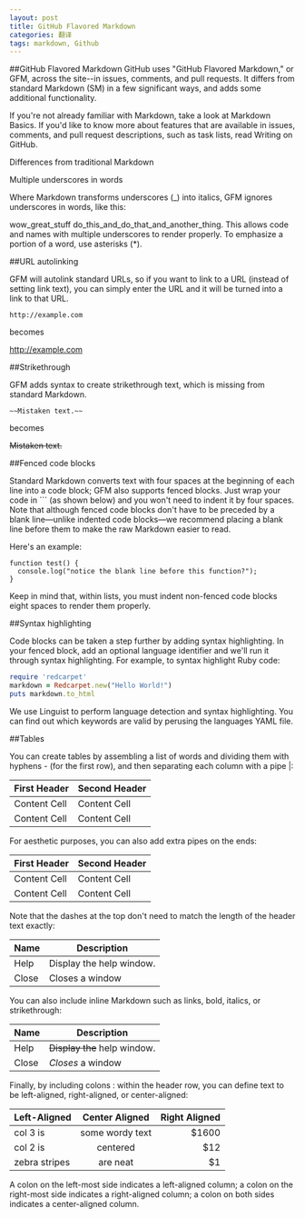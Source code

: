 ```yaml
---
layout: post
title: GitHub Flavored Markdown
categories: 翻译
tags: markdown, Github
---
```


##GitHub Flavored Markdown
GitHub uses "GitHub Flavored Markdown," or GFM, across the site--in issues, comments, and pull requests. It differs from standard Markdown (SM) in a few significant ways, and adds some additional functionality.

If you're not already familiar with Markdown, take a look at Markdown Basics. If you'd like to know more about features that are available in issues, comments, and pull request descriptions, such as task lists, read Writing on GitHub.

Differences from traditional Markdown

Multiple underscores in words

Where Markdown transforms underscores (_) into italics, GFM ignores underscores in words, like this:

wow_great_stuff
do_this_and_do_that_and_another_thing.
This allows code and names with multiple underscores to render properly. To emphasize a portion of a word, use asterisks (*).

##URL autolinking

GFM will autolink standard URLs, so if you want to link to a URL (instead of setting link text), you can simply enter the URL and it will be turned into a link to that URL.

    http://example.com

becomes

http://example.com

##Strikethrough

GFM adds syntax to create strikethrough text, which is missing from standard Markdown.

    ~~Mistaken text.~~

becomes

~~Mistaken text.~~

##Fenced code blocks

Standard Markdown converts text with four spaces at the beginning of each line into a code block; GFM also supports fenced blocks. Just wrap your code in ``` (as shown below) and you won't need to indent it by four spaces. Note that although fenced code blocks don't have to be preceded by a blank line—unlike indented code blocks—we recommend placing a blank line before them to make the raw Markdown easier to read.

Here's an example:

```
function test() {
  console.log("notice the blank line before this function?");
}
```

Keep in mind that, within lists, you must indent non-fenced code blocks eight spaces to render them properly.

##Syntax highlighting

Code blocks can be taken a step further by adding syntax highlighting. In your fenced block, add an optional language identifier and we'll run it through syntax highlighting. For example, to syntax highlight Ruby code:

```ruby
require 'redcarpet'
markdown = Redcarpet.new("Hello World!")
puts markdown.to_html
```
We use Linguist to perform language detection and syntax highlighting. You can find out which keywords are valid by perusing the languages YAML file.

##Tables

You can create tables by assembling a list of words and dividing them with hyphens - (for the first row), and then separating each column with a pipe |:

First Header  | Second Header
------------- | -------------
Content Cell  | Content Cell
Content Cell  | Content Cell
For aesthetic purposes, you can also add extra pipes on the ends:

| First Header  | Second Header |
| ------------- | ------------- |
| Content Cell  | Content Cell  |
| Content Cell  | Content Cell  |
Note that the dashes at the top don't need to match the length of the header text exactly:

| Name | Description          |
| ------------- | ----------- |
| Help      | Display the help window.|
| Close     | Closes a window     |
You can also include inline Markdown such as links, bold, italics, or strikethrough:

| Name | Description          |
| ------------- | ----------- |
| Help      | ~~Display the~~ help window.|
| Close     | _Closes_ a window     |
Finally, by including colons : within the header row, you can define text to be left-aligned, right-aligned, or center-aligned:

| Left-Aligned  | Center Aligned  | Right Aligned |
| :------------ |:---------------:| -----:|
| col 3 is      | some wordy text | $1600 |
| col 2 is      | centered        |   $12 |
| zebra stripes | are neat        |    $1 |
A colon on the left-most side indicates a left-aligned column; a colon on the right-most side indicates a right-aligned column; a colon on both sides indicates a center-aligned column.
